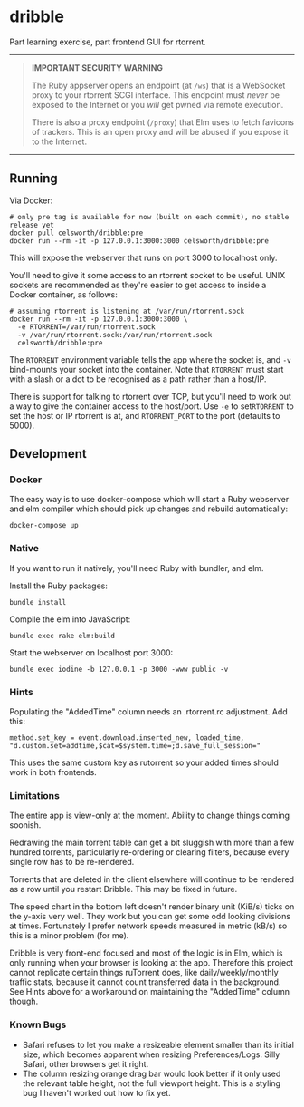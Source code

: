 # dribble

Part learning exercise, part frontend GUI for rtorrent.

---
> **IMPORTANT SECURITY WARNING**
>
> The Ruby appserver opens an endpoint (at `/ws`) that is a WebSocket proxy to your rtorrent SCGI interface. This endpoint must *never* be exposed to the Internet or you *will* get pwned via remote execution.
>
> There is also a proxy endpoint (`/proxy`) that Elm uses to fetch favicons of trackers. This is an open proxy and will be abused if you expose it to the Internet.
---

## Running

Via Docker:

```
# only pre tag is available for now (built on each commit), no stable release yet
docker pull celsworth/dribble:pre
docker run --rm -it -p 127.0.0.1:3000:3000 celsworth/dribble:pre
```

This will expose the webserver that runs on port 3000 to localhost only.

You'll need to give it some access to an rtorrent socket to be useful. UNIX sockets are recommended as they're easier to get access to inside a Docker container, as follows:

```
# assuming rtorrent is listening at /var/run/rtorrent.sock
docker run --rm -it -p 127.0.0.1:3000:3000 \
  -e RTORRENT=/var/run/rtorrent.sock
  -v /var/run/rtorrent.sock:/var/run/rtorrent.sock
  celsworth/dribble:pre
```

The `RTORRENT` environment variable tells the app where the socket is, and `-v` bind-mounts your socket into the container. Note that `RTORRENT` must start with a slash or a dot to be recognised as a path rather than a host/IP.

There is support for talking to rtorrent over TCP, but you'll need to work out a way to give the container access to the host/port. Use `-e` to set`RTORRENT` to set the host or IP rtorrent is at, and `RTORRENT_PORT` to the port (defaults to 5000).

## Development

### Docker

The easy way is to use docker-compose which will start a Ruby webserver and elm compiler which should pick up changes and rebuild automatically:

```
docker-compose up
```

### Native

If you want to run it natively, you'll need Ruby with bundler, and elm.


Install the Ruby packages:

```
bundle install
```

Compile the elm into JavaScript:

```
bundle exec rake elm:build
```

Start the webserver on localhost port 3000:

```
bundle exec iodine -b 127.0.0.1 -p 3000 -www public -v
```

### Hints

Populating the "AddedTime" column needs an .rtorrent.rc adjustment. Add this:

```
method.set_key = event.download.inserted_new, loaded_time, "d.custom.set=addtime,$cat=$system.time=;d.save_full_session="
```

This uses the same custom key as rutorrent so your added times should work in both frontends.


### Limitations

The entire app is view-only at the moment. Ability to change things coming soonish.

Redrawing the main torrent table can get a bit sluggish with more than a few hundred torrents, particularly re-ordering or clearing filters, because every single row has to be re-rendered.

Torrents that are deleted in the client elsewhere will continue to be rendered as a row until you restart Dribble. This may be fixed in future.

The speed chart in the bottom left doesn't render binary unit (KiB/s) ticks on the y-axis very well. They work but you can get some odd looking divisions at times. Fortunately I prefer network speeds measured in metric (kB/s) so this is a minor problem (for me).

Dribble is very front-end focused and most of the logic is in Elm, which is only running when your browser is looking at the app. Therefore this project cannot replicate certain things ruTorrent does, like daily/weekly/monthly traffic stats, because it cannot count transferred data in the background. See Hints above for a workaround on maintaining the "AddedTime" column though.


### Known Bugs

* Safari refuses to let you make a resizeable element smaller than its initial size, which becomes apparent when resizing Preferences/Logs. Silly Safari, other browsers get it right.
* The column resizing orange drag bar would look better if it only used the relevant table height, not the full viewport height. This is a styling bug I haven't worked out how to fix yet.
